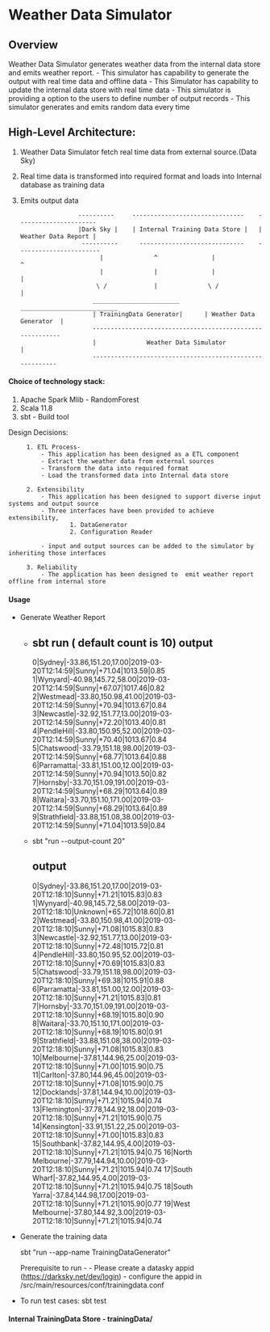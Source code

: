 # Weather Data Simulator

Overview
--------
  Weather Data Simulator generates weather data from the internal data store and emits weather report.
    - This simulator has capability to generate the output with real time data and offline data
    - This Simulator has capability to update the internal data store with real time data
    - This simulator is providing a option to the users to define number of output records
    - This simulator generates and emits random data every time

High-Level Architecture:
-----------------------
 1. Weather Data Simulator fetch real time  data from external source.(Data Sky)
 2. Real time data is transformed into required format and loads into Internal database as training data
 3. Emits output data


                        ----------     -------------------------------    ----------------------
                        |Dark Sky |    | Internal Training Data Store |   | Weather Data Report |
                         ----------      -----------------------------    -----------------------
                              |              ^               |                ^
                              |              |               |                |
                             \ /             |              \ /               |
                            ________________________       ___________________________
                            | TrainingData Generator|      | Weather Data Generator  |
                            ----------------------------------------------------------
                            |              Weather Data Simulator                    |
                            ---------------------------------------------------------


#### Choice of technology stack:
 1. Apache Spark Mlib - RandomForest
 2. Scala 11.8
 3. sbt - Build tool

 Design Decisions:

         1. ETL Process-
             - This application has been designed as a ETL component
             - Extract the weather data from external sources
             - Transform the data into required format
             - Load the transformed data into Internal data store

         2. Extensibility
             - This application has been designed to support diverse input systems and output source
             - Three interfaces have been provided to achieve extensibility,
                     1. DataGenerator
                     2. Configuration Reader

             - input and output sources can be added to the simulator by inheriting those interfaces

         3. Reliability
             - The application has been designed to  emit weather report offline from internal store


#### Usage

- Generate Weather Report

    - sbt run 
        ( default  count is 10)
        output
        -------
        0|Sydney|-33.86,151.20,17.00|2019-03-20T12:14:59|Sunny|+71.04|1013.59|0.85
        1|Wynyard|-40.98,145.72,58.00|2019-03-20T12:14:59|Sunny|+67.07|1017.46|0.82
        2|Westmead|-33.80,150.98,41.00|2019-03-20T12:14:59|Sunny|+70.94|1013.67|0.84
        3|Newcastle|-32.92,151.77,13.00|2019-03-20T12:14:59|Sunny|+72.20|1013.40|0.81
        4|PendleHill|-33.80,150.95,52.00|2019-03-20T12:14:59|Sunny|+70.40|1013.67|0.84
        5|Chatswood|-33.79,151.18,98.00|2019-03-20T12:14:59|Sunny|+68.77|1013.64|0.88
        6|Parramatta|-33.81,151.00,12.00|2019-03-20T12:14:59|Sunny|+70.94|1013.50|0.82
        7|Hornsby|-33.70,151.09,191.00|2019-03-20T12:14:59|Sunny|+68.29|1013.64|0.89
        8|Waitara|-33.70,151.10,171.00|2019-03-20T12:14:59|Sunny|+68.29|1013.64|0.89
        9|Strathfield|-33.88,151.08,38.00|2019-03-20T12:14:59|Sunny|+71.04|1013.59|0.84
        
    -  sbt "run --output-count 20" 
       
       output
       -------  
       0|Sydney|-33.86,151.20,17.00|2019-03-20T12:18:10|Sunny|+71.21|1015.83|0.83
       1|Wynyard|-40.98,145.72,58.00|2019-03-20T12:18:10|Unknown|+65.72|1018.60|0.81
       2|Westmead|-33.80,150.98,41.00|2019-03-20T12:18:10|Sunny|+71.08|1015.83|0.83
       3|Newcastle|-32.92,151.77,13.00|2019-03-20T12:18:10|Sunny|+72.48|1015.72|0.81
       4|PendleHill|-33.80,150.95,52.00|2019-03-20T12:18:10|Sunny|+70.69|1015.83|0.83
       5|Chatswood|-33.79,151.18,98.00|2019-03-20T12:18:10|Sunny|+69.38|1015.91|0.88
       6|Parramatta|-33.81,151.00,12.00|2019-03-20T12:18:10|Sunny|+71.21|1015.83|0.81
       7|Hornsby|-33.70,151.09,191.00|2019-03-20T12:18:10|Sunny|+68.19|1015.80|0.90
       8|Waitara|-33.70,151.10,171.00|2019-03-20T12:18:10|Sunny|+68.19|1015.80|0.91
       9|Strathfield|-33.88,151.08,38.00|2019-03-20T12:18:10|Sunny|+71.08|1015.83|0.83
       10|Melbourne|-37.81,144.96,25.00|2019-03-20T12:18:10|Sunny|+71.00|1015.90|0.75
       11|Carlton|-37.80,144.96,45.00|2019-03-20T12:18:10|Sunny|+71.08|1015.90|0.75
       12|Docklands|-37.81,144.94,10.00|2019-03-20T12:18:10|Sunny|+71.21|1015.94|0.74
       13|Flemington|-37.78,144.92,18.00|2019-03-20T12:18:10|Sunny|+71.21|1015.90|0.75
       14|Kensington|-33.91,151.22,25.00|2019-03-20T12:18:10|Sunny|+71.00|1015.83|0.83
       15|Southbank|-37.82,144.95,4.00|2019-03-20T12:18:10|Sunny|+71.21|1015.94|0.75
       16|North Melbourne|-37.79,144.94,10.00|2019-03-20T12:18:10|Sunny|+71.21|1015.94|0.74
       17|South Wharf|-37.82,144.95,4.00|2019-03-20T12:18:10|Sunny|+71.21|1015.94|0.75
       18|South Yarra|-37.84,144.98,17.00|2019-03-20T12:18:10|Sunny|+71.21|1015.90|0.77
       19|West Melbourne|-37.80,144.92,3.00|2019-03-20T12:18:10|Sunny|+71.21|1015.94|0.74

- Generate the training data
    
    sbt "run --app-name TrainingDataGenerator"
     
    Prerequisite to run -
    		- Please create a datasky appid (https://darksky.net/dev/login)
    		- configure the appid in  /src/main/resources/conf/trainingdata.conf
    		

- To run test cases:
     sbt test

####  Internal TrainingData  Store - trainingData/
